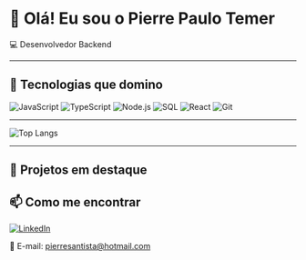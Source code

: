 # 👋 Olá! Eu sou o Pierre Paulo Temer

💻 Desenvolvedor Backend

---

## 🚀 Tecnologias que domino

![JavaScript](https://img.shields.io/badge/-JavaScript-F7DF1E?style=flat-square&logo=javascript)
![TypeScript](https://img.shields.io/badge/-TypeScript-3178C6?style=flat-square&logo=typescript&logoColor=white)
![Node.js](https://img.shields.io/badge/-Node.js-339933?style=flat-square&logo=node.js&logoColor=white)
![SQL](https://img.shields.io/badge/-SQL-4479A1?style=flat-square&logo=postgresql&logoColor=white)
![React](https://img.shields.io/badge/-React-61DAFB?style=flat-square&logo=react)
![Git](https://img.shields.io/badge/-Git-F05032?style=flat-square&logo=git&logoColor=white)

---

![Top Langs](https://github-readme-stats.vercel.app/api/top-langs/?username=pierrepaulo&layout=compact&theme=dark)

---

## 🧩 Projetos em destaque


## 📫 Como me encontrar

[![LinkedIn](https://img.shields.io/badge/-LinkedIn-0A66C2?style=flat-square&logo=linkedin&logoColor=white)](https://www.linkedin.com/in/pierre-paulo-temer-88514a189/)

📧 E-mail: pierresantista@hotmail.com

